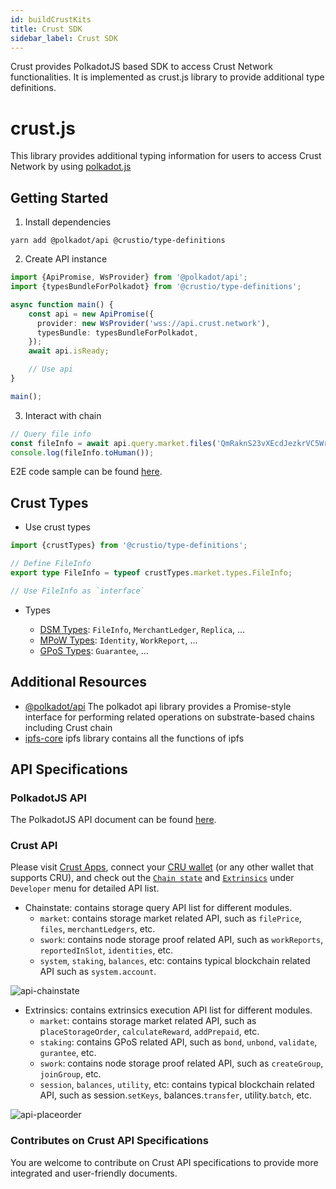 ```yaml
---
id: buildCrustKits
title: Crust SDK
sidebar_label: Crust SDK
---
```


Crust provides PolkadotJS based SDK to access Crust Network functionalities. It is implemented as crust.js library to provide additional type definitions.

# crust.js

This library provides additional typing information for users to access Crust Network by using [polkadot.js](https://github.com/polkadot-js/api)

## Getting Started

1. Install dependencies

```shell
yarn add @polkadot/api @crustio/type-definitions
```

2. Create API instance

```ts
import {ApiPromise, WsProvider} from '@polkadot/api';
import {typesBundleForPolkadot} from '@crustio/type-definitions';

async function main() {
    const api = new ApiPromise({
      provider: new WsProvider('wss://api.crust.network'),
      typesBundle: typesBundleForPolkadot,
    });
    await api.isReady;

    // Use api
}

main();
```

3. Interact with chain

```ts
// Query file info
const fileInfo = await api.query.market.files('QmRaknS23vXEcdJezkrVC5WrApQNUkUDdTpbRdvh5fuJHc');
console.log(fileInfo.toHuman());
```

E2E code sample can be found [here](build-developer-guidance.md).

## Crust Types

- Use crust types

```ts
import {crustTypes} from '@crustio/type-definitions';

// Define FileInfo
export type FileInfo = typeof crustTypes.market.types.FileInfo;

// Use FileInfo as `interface`
```

- Types

  - [DSM Types](https://github.com/crustio/crust.js/blob/main/src/market.ts): `FileInfo`, `MerchantLedger`, `Replica`, ...
  - [MPoW Types](https://github.com/crustio/crust.js/blob/main/src/swork.ts): `Identity`, `WorkReport`, ...
  - [GPoS Types](https://github.com/crustio/crust.js/blob/main/src/staking.ts): `Guarantee`, ...


## Additional Resources

- [@polkadot/api](https://github.com/polkadot-js/api) The polkadot api library provides a Promise-style interface for performing related operations on substrate-based chains including Crust chain
- [ipfs-core](https://github.com/ipfs/js-ipfs) ipfs library contains all the functions of ipfs

  
## API Specifications

### PolkadotJS API 

The PolkadotJS API document can be found [here](https://polkadot.js.org/docs/api).

### Crust API

Please visit [Crust Apps](https://apps.crust.network/), connect your [CRU wallet](crustWallet.md) (or any other wallet that supports CRU), and check out the [`Chain state`](https://apps.crust.network/#/chainstate) and [`Extrinsics`](https://apps.crust.network/#/extrinsics) under `Developer` menu for detailed API list.

- Chainstate: contains storage query API list for different modules. 
  - `market`: contains storage market related API, such as `filePrice`, `files`, `merchantLedgers`, etc.
  - `swork`: contains node storage proof related API, such as `workReports`, `reportedInSlot`, `identities`, etc.
  - `system`, `staking`, `balances`, etc: contains typical blockchain related API such as `system.account`.

![api-chainstate](assets/build/api-fileprice.png)
  
- Extrinsics: contains extrinsics execution API list for different modules.
  - `market`: contains storage market related API, such as p`laceStorageOrder`, `calculateReward`, `addPrepaid`, etc.
  - `staking`: contains GPoS related API, such as `bond`, `unbond`, `validate`, `gurantee`, etc.
  - `swork`: contains node storage proof related API, such as `createGroup`, `joinGroup`, etc.
  - `session`, `balances`, `utility`, etc: contains typical blockchain related API, such as session.`setKeys`, balances.`transfer`, utility.`batch`, etc.

![api-placeorder](assets/build/api-placestorageorder.png)


### Contributes on Crust API Specifications

You are welcome to contribute on Crust API specifications to provide more integrated and user-friendly documents.


